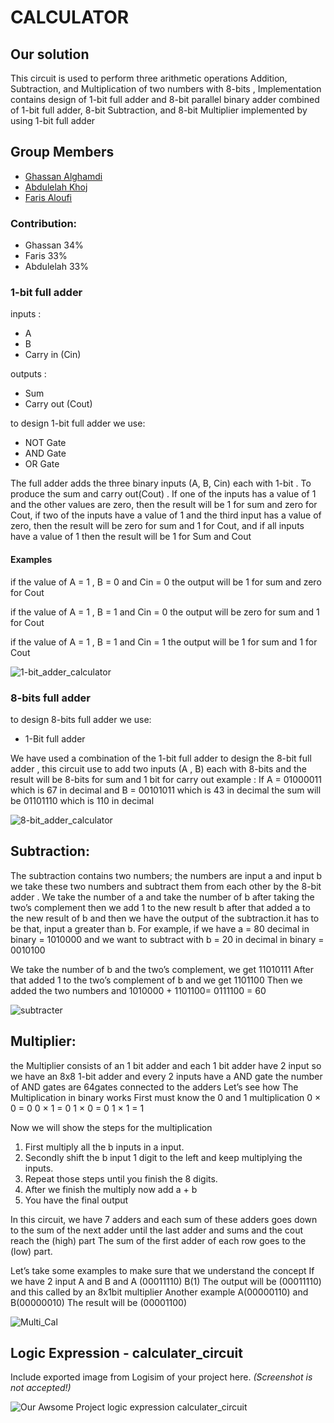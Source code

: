 # CALCULATOR
## Our solution
This circuit is used to perform three arithmetic operations Addition, Subtraction, and Multiplication of two numbers with 8-bits , Implementation contains design of 1-bit full adder and 8-bit parallel binary adder combined of 1-bit full adder, 8-bit Subtraction, and 8-bit Multiplier implemented by using 1-bit full adder

## Group Members
[comment]: <> (each group memeber should write his first, middle and last name with link to his GitHub account)
- [Ghassan Alghamdi](https://github.com/ONLYGHASSAN)
- [Abdulelah Khoj](https://github.com/abdulelah-khoj)
- [Faris Aloufi](https://github.com/Farisaloufi)

[comment]: <> (Students should include the contribution percentage of each group member.)
[comment]: <> (Example:)
### Contribution:
- Ghassan 34%
- Faris 33%
- Abdulelah 33%




### 1-bit full adder 
inputs : 
- A
- B
- Carry in (Cin)

outputs : 
- Sum
- Carry out (Cout)

to design 1-bit full adder we use:
- NOT Gate
- AND Gate
- OR Gate

The full adder adds the three binary inputs (A, B, Cin) each with 1-bit . To produce the sum and carry out(Cout) . If one of the inputs has a value of 1 and the other values ​​are zero, then the result will be 1 for sum and zero for Cout, if two of the inputs have a value of 1 and the third input has a value of zero, then the result will be zero for sum and 1 for Cout, and if all inputs have a value of 1 then the result will be 1 for Sum and Cout



#### Examples
if the value of A = 1 , B = 0 and Cin = 0
the output will be 1 for sum and zero for Cout   
 
if the value of A = 1 , B = 1 and Cin = 0
the output will be zero for sum and 1 for Cout  
 
if the value of A = 1 , B = 1 and Cin = 1
the output will be 1 for sum and 1 for Cout   




![1-bit_adder_calculator](https://user-images.githubusercontent.com/123293486/220189469-442db8cf-3d30-440e-a363-78e5449b965d.png)

### 8-bits full adder
to design 8-bits full adder we use:
- 1-Bit full adder

We have used a combination of the 1-bit full adder to design the 8-bit full adder , this circuit use to add two inputs (A , B) each with 8-bits and the result will be 8-bits for sum and 1 bit for carry out
example : 
If A = 01000011 which is 67 in decimal and B = 00101011 which is 43 in decimal the sum will be 01101110 which is 110 in decimal 



![8-bit_adder_calculator](https://user-images.githubusercontent.com/123293486/220189524-00aefbd0-2bd8-4072-942b-3173aaa77eb9.png)

## Subtraction:
The subtraction contains two numbers; the numbers are input a and input b we take these two numbers and subtract them from each other by the 8-bit adder .
We take the number of a and take the number of b after taking the two’s complement then we add 1 to the new result b after that added a to the new result of b and then we have the output of the subtraction.it has to be that, input a greater than b.
For example, if we have a = 80 decimal in binary = 1010000 and we want to subtract  with b = 20 in decimal in binary = 0010100
 
We take the number of b and the two’s complement, we get 11010111
After that added 1 to the two’s complement of b and we get 1101100
Then we added the two numbers and 1010000 + 1101100= 0111100 = 60



![subtracter](https://user-images.githubusercontent.com/123258988/220190937-9b3139dc-0d62-48e1-bf0f-300b2ea94c08.jpeg)

## Multiplier:
the Multiplier consists of an 1 bit adder and each 1 bit adder have 2 input so we have an 8x8 1-bit adder and every 2 inputs have a AND gate the number of AND gates are 64gates connected to the adders
Let’s see how The Multiplication in binary works
First must know the 0 and 1 multiplication
0 × 0 = 0
0 × 1 = 0
1 × 0 = 0
1 × 1 = 1  

Now we will show the steps for the multiplication
1)    First multiply all the b inputs in a input.
2)    Secondly shift the b input 1 digit to the left and keep multiplying the inputs.
3)    Repeat those steps until you finish the 8 digits.
4)    After we finish the multiply now add a + b
5)    You have the final output
 
In this circuit, we have 7 adders and each sum of these adders goes down to the sum of the next adder until the last adder and sums and the cout reach the (high) part
The sum of the first adder of each row goes to the (low) part.
 
Let’s take some examples to make sure that we understand the concept
If we have 2 input A and B and A (00011110) B(1)
The output will be (00011110) and this called by an 8x1bit multiplier
Another example A(00000110) and B(00000010)
The result will be (00001100)



![Multi_Cal](https://user-images.githubusercontent.com/123325830/220191230-4c7c0dc6-76bf-43f2-8cae-fb3914248bb0.jpeg)

 
 


## Logic Expression - calculater_circuit
Include exported image from Logisim of your project here. *(Screenshot is not accepted!)*

![Our Awsome Project logic expression calculater_circuit](https://user-images.githubusercontent.com/123293486/219744083-ba5e0230-4e8d-44d2-8db3-dbfb538a8519.png)


